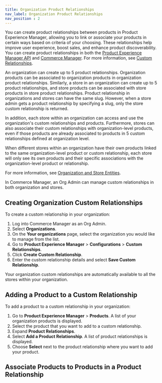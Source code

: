 ```yaml
---
title: Organization Product Relationships
nav_label: Organization Product Relationships
nav_position : 2
---
```


You can create product relationships between products in Product Experience Manager, allowing you to link or associate your products in certain ways based on criteria of your choosing. These relationships help improve user experience, boost sales, and enhance product discoverability. You can create product relationships in both the [Product Experience Manager API](/docs/api/pxm/products/product-experience-manager-introduction) and [Commerce Manager](/ui). For more information, see [Custom Relationships](/docs/partials/pxm/custom-relationships/croverview).

An organization can create up to 5 product relationships. Organization products can be associated to organization products in organization product relationships. Similarly, a store in an organization can create up to 5 product relationships, and store products can be associated with store products in store product relationships. Product relationship in organizations and stores can have the same slug. However, when a store admin gets a product relationship by specifying a slug, only the store custom relationship is returned.

In addition, each store within an organization can access and use the organization's custom relationships and products. Furthermore, stores can also associate their custom relationships with organization-level products, even if those products are already associated to products in 5 custom relationships defined at organization level.

When different stores within an organization have their own products linked to the same organization-level product or custom relationship, each store will only see its own products and their specific associations with the organization-level product or relationship.

For more information, see [Organization and Store Entities](/guides/key-concepts/organizations/org-level-entities).

In Commerce Manager, an Org Admin can manage custom relationships in both organization and stores.

## Creating Organization Custom Relationships

To create a custom relationship in your organization:

1. Log into Commerce Manager as an Org Admin.
1. Select **Organizations**.
1. On the **Your organizations** page, select the organization you would like to manage from the list.
1. Go to **Product Experience Manager** > **Configurations** > **Custom Relationships**.
1. Click **Create Custom Relationship**.
1. Enter the custom relationship details and select **Save Custom Relationship**.

Your organization custom relationships are automatically available to all the stores within your organization.

## Adding a Product to a Custom Relationship

To add a product to a custom relationship in your organization:

1. Go to **Product Experience Manager** > **Products**. A list of your organization products is displayed.
1. Select the product that you want to add to a custom relationship.
1. Expand **Product Relationships**.
1. Select **Add a Product Relationship**. A list of product relationships is displayed.
1. Choose **Select** next to the product relationship where you want to add your product. 


## Associate Products to Products in a Product Relationship




